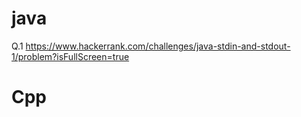 # java 

Q.1 https://www.hackerrank.com/challenges/java-stdin-and-stdout-1/problem?isFullScreen=true




# Cpp